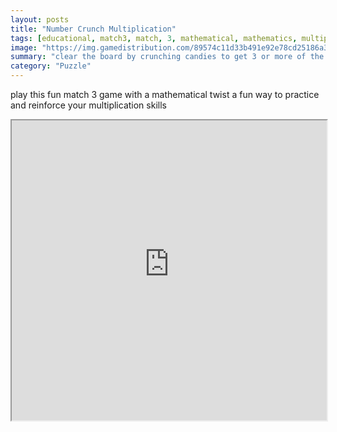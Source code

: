 ```yaml
---
layout: posts
title: "Number Crunch Multiplication"
tags: [educational, match3, match, 3, mathematical, mathematics, multiplication, mathematic, free, online, games, oyna, game, free, games, play, play, games]
image: "https://img.gamedistribution.com/89574c11d33b491e92e78cd25186a3b2-512x512.jpeg"
summary: "clear the board by crunching candies to get 3 or more of the same type of candies lined up next to each other either horizontally or vertically to crunch a candy examine its multiplication problem and answer to determine if it is true or false highlight the true or false button by tapping it and then touch the candy simple to play but more instructions and video of how to play are in the game  free online games oyna game free games play play games"
category: "Puzzle"
---
```


play this fun match 3 game with a mathematical twist a fun way to practice and reinforce your multiplication skills

<iframe width="100%" height="480px;" src="https://html5.gamedistribution.com/89574c11d33b491e92e78cd25186a3b2/"></iframe>